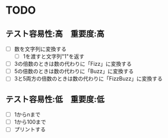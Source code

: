 # TODO

## テスト容易性:高　重要度:高

- [ ] 数を文字列に変換する
   -[ ] 1を渡すと文字列"1"を返す

- [ ] 3の倍数のときは数の代わりに「Fizz」に変換する
- [ ] 5の倍数のときは数の代わりに「Buzz」に変換する
- [ ] 3と5両方の倍数のときは数の代わりに「FizzBuzz」に変換する

## テスト容易性:低　重要度:低

- [ ] 1からnまで
- [ ] 1から100まで
- [ ] プリントする
